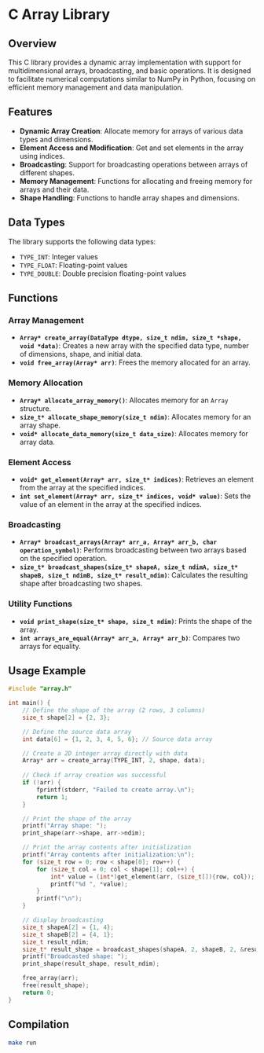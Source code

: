 # C Array Library

## Overview

This C library provides a dynamic array implementation with support for multidimensional arrays, broadcasting, and basic operations. It is designed to facilitate numerical computations similar to NumPy in Python, focusing on efficient memory management and data manipulation.

## Features

- **Dynamic Array Creation**: Allocate memory for arrays of various data types and dimensions.
- **Element Access and Modification**: Get and set elements in the array using indices.
- **Broadcasting**: Support for broadcasting operations between arrays of different shapes.
- **Memory Management**: Functions for allocating and freeing memory for arrays and their data.
- **Shape Handling**: Functions to handle array shapes and dimensions.

## Data Types

The library supports the following data types:

- `TYPE_INT`: Integer values
- `TYPE_FLOAT`: Floating-point values
- `TYPE_DOUBLE`: Double precision floating-point values

## Functions

### Array Management

- **`Array* create_array(DataType dtype, size_t ndim, size_t *shape, void *data)`**: Creates a new array with the specified data type, number of dimensions, shape, and initial data.
- **`void free_array(Array* arr)`**: Frees the memory allocated for an array.

### Memory Allocation

- **`Array* allocate_array_memory()`**: Allocates memory for an `Array` structure.
- **`size_t* allocate_shape_memory(size_t ndim)`**: Allocates memory for an array shape.
- **`void* allocate_data_memory(size_t data_size)`**: Allocates memory for array data.

### Element Access

- **`void* get_element(Array* arr, size_t* indices)`**: Retrieves an element from the array at the specified indices.
- **`int set_element(Array* arr, size_t* indices, void* value)`**: Sets the value of an element in the array at the specified indices.

### Broadcasting

- **`Array* broadcast_arrays(Array* arr_a, Array* arr_b, char operation_symbol)`**: Performs broadcasting between two arrays based on the specified operation.
- **`size_t* broadcast_shapes(size_t* shapeA, size_t ndimA, size_t* shapeB, size_t ndimB, size_t* result_ndim)`**: Calculates the resulting shape after broadcasting two shapes.

### Utility Functions

- **`void print_shape(size_t* shape, size_t ndim)`**: Prints the shape of the array.
- **`int arrays_are_equal(Array* arr_a, Array* arr_b)`**: Compares two arrays for equality.

## Usage Example

```c
#include "array.h"

int main() {
    // Define the shape of the array (2 rows, 3 columns)
    size_t shape[2] = {2, 3};

    // Define the source data array
    int data[6] = {1, 2, 3, 4, 5, 6}; // Source data array

    // Create a 2D integer array directly with data
    Array* arr = create_array(TYPE_INT, 2, shape, data);
    
    // Check if array creation was successful
    if (!arr) {
        fprintf(stderr, "Failed to create array.\n");
        return 1;
    }

    // Print the shape of the array
    printf("Array shape: ");
    print_shape(arr->shape, arr->ndim);

    // Print the array contents after initialization
    printf("Array contents after initialization:\n");
    for (size_t row = 0; row < shape[0]; row++) {
        for (size_t col = 0; col < shape[1]; col++) {
            int* value = (int*)get_element(arr, (size_t[]){row, col});
            printf("%d ", *value);
        }
        printf("\n");
    }

    // display broadcasting 
    size_t shapeA[2] = {1, 4};
    size_t shapeB[2] = {4, 1};
    size_t result_ndim;
    size_t* result_shape = broadcast_shapes(shapeA, 2, shapeB, 2, &result_ndim);
    printf("Broadcasted shape: ");
    print_shape(result_shape, result_ndim);

    free_array(arr);
    free(result_shape);
    return 0;
}
```

## Compilation

```bash
make run
```

